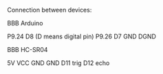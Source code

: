 Connection between devices:

  BBB             Arduino
  
  P9.24           D8 (D means digital pin)
  P9.26           D7
  GND             DGND
  
  
  BBB             HC-SR04
 
  5V              VCC
  GND             GND
  D11             trig
  D12             echo
